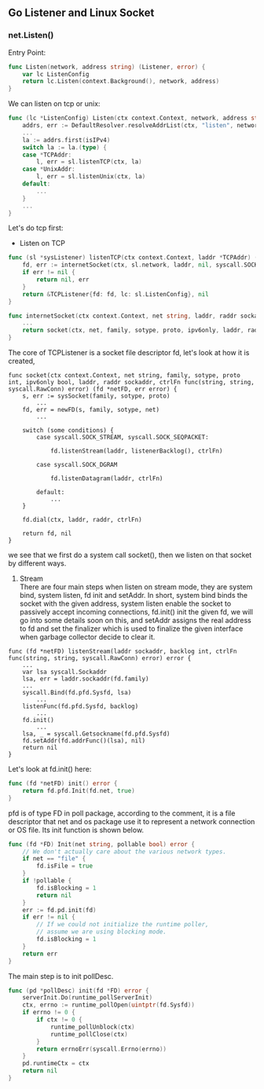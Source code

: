 Go Listener and Linux Socket 
---

### net.Listen()

Entry Point:
```go
func Listen(network, address string) (Listener, error) {
	var lc ListenConfig
	return lc.Listen(context.Background(), network, address)
}
```
We can listen on tcp or unix:
```go
func (lc *ListenConfig) Listen(ctx context.Context, network, address string) (Listener, error) {
	addrs, err := DefaultResolver.resolveAddrList(ctx, "listen", network, address, nil)
	...
	la := addrs.first(isIPv4)
	switch la := la.(type) {
	case *TCPAddr:
		l, err = sl.listenTCP(ctx, la)
	case *UnixAddr:
		l, err = sl.listenUnix(ctx, la)
	default:
	    ...
    }
	...
}
```
Let's do tcp first:
- Listen on TCP
```go
func (sl *sysListener) listenTCP(ctx context.Context, laddr *TCPAddr) (*TCPListener, error) {
	fd, err := internetSocket(ctx, sl.network, laddr, nil, syscall.SOCK_STREAM, 0, "listen", sl.ListenConfig.Control)
	if err != nil {
		return nil, err
	}
	return &TCPListener{fd: fd, lc: sl.ListenConfig}, nil
}
```
```go
func internetSocket(ctx context.Context, net string, laddr, raddr sockaddr, sotype, proto int, mode string, ctrlFn func(string, string, syscall.RawConn) error) (fd *netFD, err error) {
	...
	return socket(ctx, net, family, sotype, proto, ipv6only, laddr, raddr, ctrlFn)
}
```
The core of TCPListener is a socket file descriptor fd, let's look at how it is created,
```
func socket(ctx context.Context, net string, family, sotype, proto int, ipv6only bool, laddr, raddr sockaddr, ctrlFn func(string, string, syscall.RawConn) error) (fd *netFD, err error) {
	s, err := sysSocket(family, sotype, proto)
	    ...
	fd, err = newFD(s, family, sotype, net)
        ...
    
    switch (some conditions) {
        case syscall.SOCK_STREAM, syscall.SOCK_SEQPACKET:

            fd.listenStream(laddr, listenerBacklog(), ctrlFn)

        case syscall.SOCK_DGRAM

            fd.listenDatagram(laddr, ctrlFn)

        default:
            ...
    }

    fd.dial(ctx, laddr, raddr, ctrlFn)

	return fd, nil
}
```
we see that we first do a system call socket(), then we listen on that socket by different ways.
1. Stream<br/>
There are four main steps when listen on stream mode, they are system bind, system
listen, fd init and setAddr. In short, system bind binds the socket with the given
address, system listen enable the socket to passively accept incoming connections,
fd.init() init the given fd, we will go into some details soon on this, and setAddr
assigns the real address to fd and set the finalizer which is used to finalize the 
given interface when garbage collector decide to clear it.  
```
func (fd *netFD) listenStream(laddr sockaddr, backlog int, ctrlFn func(string, string, syscall.RawConn) error) error {
	...
	var lsa syscall.Sockaddr
	lsa, err = laddr.sockaddr(fd.family)
	...
	syscall.Bind(fd.pfd.Sysfd, lsa)
        ...
	listenFunc(fd.pfd.Sysfd, backlog)
        ...
	fd.init()  
        ...
	lsa, _ = syscall.Getsockname(fd.pfd.Sysfd)
	fd.setAddr(fd.addrFunc()(lsa), nil)
	return nil
}
```
Let's look at fd.init() here:
```go
func (fd *netFD) init() error {
	return fd.pfd.Init(fd.net, true)
}
```
pfd is of type FD in poll package, according to the comment, it is a file descriptor
that net and os package use it to represent a network connection or OS file. Its 
init function is shown below.
```go
func (fd *FD) Init(net string, pollable bool) error {
	// We don't actually care about the various network types.
	if net == "file" {
		fd.isFile = true
	}
	if !pollable {
		fd.isBlocking = 1
		return nil
	}
	err := fd.pd.init(fd)
	if err != nil {
		// If we could not initialize the runtime poller,
		// assume we are using blocking mode.
		fd.isBlocking = 1
	}
	return err
}
```
The main step is to init pollDesc. 
```go
func (pd *pollDesc) init(fd *FD) error {
	serverInit.Do(runtime_pollServerInit)
	ctx, errno := runtime_pollOpen(uintptr(fd.Sysfd))
	if errno != 0 {
		if ctx != 0 {
			runtime_pollUnblock(ctx)
			runtime_pollClose(ctx)
		}
		return errnoErr(syscall.Errno(errno))
	}
	pd.runtimeCtx = ctx
	return nil
}
```